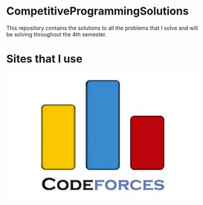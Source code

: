 # CompetitiveProgrammingSolutions
This repository contains the solutions to all the problems that I solve and will be solving throughout the 4th semester.
# Sites that I use
![Codeforces](CodeforcesLogo.jpeg)
